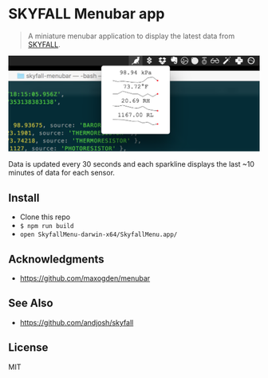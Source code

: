 # SKYFALL Menubar app

> A miniature menubar application to display the latest data from [SKYFALL][0].

![Example Screenshot](./screenshot.png)

Data is updated every 30 seconds and each sparkline displays the last ~10 minutes of data for each sensor.

## Install
- Clone this repo
- `$ npm run build`
- `open SkyfallMenu-darwin-x64/SkyfallMenu.app/`

## Acknowledgments
- https://github.com/maxogden/menubar

## See Also
- https://github.com/andjosh/skyfall

## License

MIT

[0]: https://github.com/andjosh/skyfall
